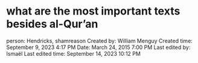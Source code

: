 # what are the most important texts besides al-Qur’an

person: Hendricks, shamreason
Created by: William Menguy
Created time: September 9, 2023 4:17 PM
Date: March 24, 2015 7:00 PM
Last edited by: Ismaël 
Last edited time: September 14, 2023 10:12 PM